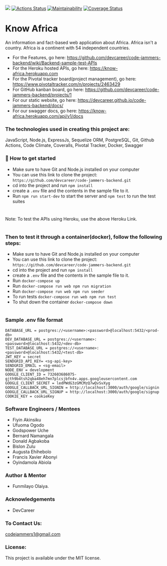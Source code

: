 [![](https://img.shields.io/badge/Reviewed_by-Hound-blueviolet.svg)](https://houndci.com) [![Actions Status](https://github.com/devcareer/code-jammers-backend/workflows/Nodejs%20CI/badge.svg)](https://github.com/devcareer/code-jammers-backend/actions) [![Maintainability](https://api.codeclimate.com/v1/badges/4f89b447ad9e9ead60db/maintainability)](https://codeclimate.com/github/devcareer/code-jammers-backend/maintainability) [![Coverage Status](https://coveralls.io/repos/github/devcareer/code-jammers-backend/badge.svg?branch=develop)](https://coveralls.io/github/devcareer/code-jammers-backend?branch=develop)


# Know Africa

An information and fact-based web application about Africa. Africa isn't a country. Africa is a continent with 54 independent countries.

- For the Features, go here: https://github.com/devcareer/code-jammers-backend/wiki/Backend-sample-test-APIs
- For the Heroku hosted APIs, go here: https://know-africa.herokuapp.com
- For the Pivotal tracker board(project management), go here: https://www.pivotaltracker.com/n/projects/2463429
- For GitHub kanban board, go here: https://github.com/devcareer/code-jammers-backend/projects/1
- For our static website, go here: https://devcareer.github.io/code-jammers-backend/docs/
- For our swagger docs, go here: https://know-africa.herokuapp.com/api/v1/docs

### The technologies used in creating this project are:

JavaScript, Node.js, ExpressJs, Sequelize ORM, PostgreSQL, Git, Github Actions, Code Climate, Coveralls, Pivotal Tracker, Docker, Swagger

### :rocket: How to get started

- Make sure to have Git and Node.js installed on your computer
- You can use this link to clone the project: `https://github.com/devcareer/code-jammers-backend.git`
- cd into the project and run `npm install`
- create a `.env` file and the contents in the sample file to it.
- Run `npm run start-dev` to start the server and `npm test` to run the test suites

#

Note: To test the APIs using Heroku, use the above Heroku Link. 

#

### Then to test it through a container(docker), follow the following steps:

- Make sure to have Git and Node.js installed on your computer
- You can use this link to clone the project: `https://github.com/devcareer/code-jammers-backend.git`
- cd into the project and run `npm install`
- create a `.env` file and the contents in the sample file to it.
- Run `docker-compose up`
- Run `docker-compose run web npm run migration`
- Run `docker-compose run web npm run seeder`
- To run tests `docker-compose run web npm run test`
- To shut down the container `docker-compose down`

#

### Sample .env file format

```
DATABASE_URL = postgres://<username>:<password>@localhost:5432/<prod-db>
DEV_DATABASE_URL = postgres://<username>:<password>@localhost:5432/<dev-db>
TEST_DATABASE_URL = postgres://<username>:<password>@localhost:5432/<test-db>
JWT_KEY = secret
SENDGRID_API_KEY= <sg-api-key>
SENDGRID_EMAIL = <sg-email>
NODE_ENV = development
GOOGLE_CLIENT_ID = 732603686075-gjth9b4tsh2qba48eh7mn7plcsjbfn4v.apps.googleusercontent.com
GOOGLE_CLIENT_SECRET = ledPWdG3zGMCMzQ7wQvSvXyg
GOOGLE_CALLBACK_URL_SIGNIN = http://localhost:3000/auth/google/signin
GOOGLE_CALLBACK_URL_SIGNUP = http://localhost:3000/auth/google/signup
COOKIE_KEY = cookieKey
```

### Software Engineers / Mentees

- Fiyin Akinsiku
- Ufuoma Ogodo
- Godspower Uche
- Bernard Namangala
- Donald Agbakoba
- Bislon Zulu
- Augusta Ehihebolo
- Francis Xavier Abonyi
- Oyindamola Abiola

### Author & Mentor

- Funmilayo Olaiya.

### Acknowledgements

- DevCareer

### To Contact Us:
codejammers1@gmail.com

### License:

This project is available under the MIT license.

